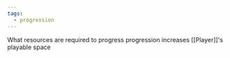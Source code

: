 ```yaml
---
tags:
  - progression
---
```


What resources are required to progress
progression increases [[Player]]\'s playable space

